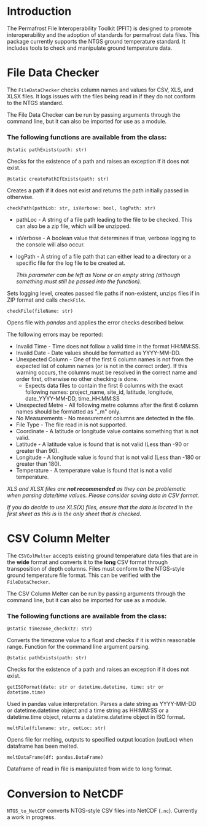 # Introduction
The Permafrost File Interoperability Toolkit (PFIT) is designed to promote interoperability and the adoption of standards for permafrost data files. This package currently supports the NTGS ground temperature standard. It includes tools to check and manipulate ground temperature data.

# File Data Checker
The `FileDataChecker` checks column names and values for CSV, XLS, and XLSX files. It logs issues with the files being read in if they do not conform to the NTGS standard.

The File Data Checker can be run by passing arguments through the command line, but it can also be imported for use as a module. 

### The following functions are available from the class:

`@static pathExists(path: str)` 

Checks for the existence of a path and raises an exception if it does not exist.

`@static createPathIfExists(path: str)` 

Creates a path if it does not exist and returns the path initially passed in otherwise.

`checkPath(pathLob: str, isVerbose: bool, logPath: str)`

- pathLoc - A string of a file path leading to the file to be checked. This can also be a zip file, which will be unzipped.
- isVerbose - A boolean value that determines if true, verbose logging to the console will also occur.
- logPath - A string of a file path that can either lead to a directory or a specific file for the log file to be created at. 

    _This parameter can be left as *None* or an empty string (although something must still be passed into the function)._

Sets logging level, creates passed file paths if non-existent, unzips files if in ZIP format and calls `checkFile`.

`checkFile(fileName: str)`

Opens file with _pandas_ and applies the error checks described below.

The following errors may be reported:

- Invalid Time - Time does not follow a valid time in the format HH:MM:SS.
- Invalid Date - Date values should be formatted as YYYY-MM-DD.
- Unexpected Column - One of the first 6 column names is not from the expected list of column names (or is not in the correct order). If this warning occurs, the columns must be resolved in the correct name and order first, otherwise no other checking is done. 
    - Expects data files to contain the first 6 columns with the exact following names:
        project_name, site_id, latitude, longitude, date_YYYY-MM-DD, time_HH:MM:SS
- Unexpected Metre - All following metre columns after the first 6 column names should be formatted as "<decimal>_m" only.
- No Measurements - No measurement columns are detected in the file.
- File Type - The file read in is not supported.
- Coordinate - A latitude or longitude value contains something that is not valid.
- Latitude - A latitude value is found that is not valid (Less than -90 or greater than 90).
- Longitude - A longitude value is found that is not valid (Less than -180 or greater than 180).
- Temperature - A temperature value is found that is not a valid temperature.


_XLS and XLSX files are **not recommended** as they can be problematic when parsing date/time values. Please consider saving data in CSV format._

_If you do decide to use XLS(X) files, ensure that the data is located in the first sheet as this is is the only sheet that is checked_.
 
# CSV Column Melter
The `CSVColMelter` accepts existing ground temperature data files that are in the **wide** format and converts it to the **long** CSV format through  transposition of depth columns. Files must conform to the NTGS-style ground temperature file format. This can be verified with the `FileDataChecker`.

The CSV Column Melter can be run by passing arguments through the command line, but it can also be imported for use as a module. 

### The following functions are available from the class:

`@static timezone_check(tz: str)`

Converts the timezone value to a float and checks if it is within reasonable range. Function for the command line argument parsing.

`@static pathExists(path: str)` 

Checks for the existence of a path and raises an exception if it does not exist.

`getISOFormat(date: str or datetime.datetime, time: str or datetime.time)`

Used in pandas value interpretation. Parses a date string as YYYY-MM-DD or datetime.datetime object and a time string as HH:MM:SS or a datetime.time object, returns a datetime.datetime object in ISO format.

`meltFile(filename: str, outLoc: str)`

Opens file for melting, outputs to specified output location (outLoc) when dataframe has been melted.

`meltDataFrame(df: pandas.DataFrame)`

Dataframe of read in file is manipulated from wide to long format.

# Conversion to NetCDF 
`NTGS_to_NetCDF` converts NTGS-style CSV files into NetCDF (`.nc`). Currently a work in progress.


